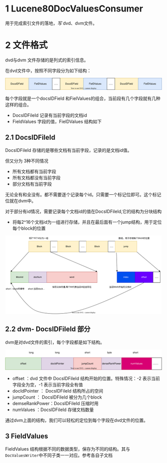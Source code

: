 # 1 Lucene80DocValuesConsumer

用于完成索引文件的落地，*写* dvd、dvm文件。



# 2  文件格式

dvd与dvm 文件存储的是列式的索引信息。

在dvd文件中，按照不同字段分为如下结构：

![dvd.drawio](dvd.drawio.svg)

每个字段就是一个docsIDField 和FielValues的组合，当前段有几个字段就有几种这样的组合。

- DocsIDFileId  记录有当前字段的文档id
- FieldValues  字段的值，FielDValues   结构如下



## 2.1 DocsIDFileId  

DocsIDFileId   存储的是哪些文档有当前字段，记录的是文档id值。

但又分为 3种不同情况

- 所有文档都有当前字段
- 所有文档都没有当前字段
- 部分文档有当前字段

无论全有和全没有。都不需要逐个记录每个id。只需要一个标记位即可。这个标记位就在dvm中。



对于部分有id情况，需要记录每个文档id的值在DocsIDFileId,它的结构为分块结构

- 将每2^16个文档id为一组进行存储，并且在最后面有一个jump结构，用于定位每个block的位置





![dvd-docId](dvd-docId.svg)





## 2.2 dvm- DocsIDFileId  部分

dvm是对dvd文件的索引，每个字段都是如下结构。



![dvm](dvm.svg)



- offset ：dvd 文件中 DocsIDFileId   结构开始的位置。特殊情况：-2 表示当前字段全为空，-1 表示当前字段全有值
- docIdPointer ： DocsIDFileId    结构所占的空间
- jumpCount ： DocsIDFileId   被分为几个block
- demseRankPower：DocsIDFileId    压缩时用
- numValues ：DocsIDFileId 存储文档数量



通过dvm上面的结构，我们可以轻松的定位到每个字段在dvd文件的位置。







## 3 FieldValues  

FieldValues   结构根据不同的数据类型，保存为不同的结构。其与 `DocValuesWriter`中不同子类一一对应。参考各自子文档
